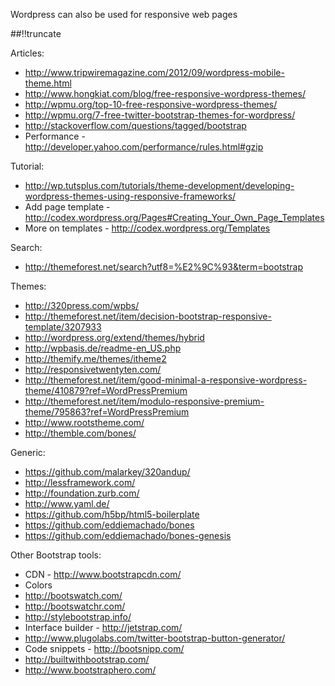 Wordpress can also be used for responsive web pages

[meta:author]: <> (Jonas Colmsjo)
[meta:title]: <> (Responsive wp themes)
[meta:date]: <> (2012-11-22)
[meta:nested:key]: <> (Metadata value)

##!!truncate


Articles:

 * http://www.tripwiremagazine.com/2012/09/wordpress-mobile-theme.html
 * http://www.hongkiat.com/blog/free-responsive-wordpress-themes/
 * http://wpmu.org/top-10-free-responsive-wordpress-themes/
 * http://wpmu.org/7-free-twitter-bootstrap-themes-for-wordpress/
 * http://stackoverflow.com/questions/tagged/bootstrap
 * Performance - http://developer.yahoo.com/performance/rules.html#gzip


Tutorial:

 * http://wp.tutsplus.com/tutorials/theme-development/developing-wordpress-themes-using-responsive-frameworks/
 * Add page template - http://codex.wordpress.org/Pages#Creating_Your_Own_Page_Templates
  * More on templates - http://codex.wordpress.org/Templates

Search:

 * http://themeforest.net/search?utf8=%E2%9C%93&term=bootstrap


Themes:

* http://320press.com/wpbs/
* http://themeforest.net/item/decision-bootstrap-responsive-template/3207933
* http://wordpress.org/extend/themes/hybrid
* http://wpbasis.de/readme-en_US.php
* http://themify.me/themes/itheme2
* http://responsivetwentyten.com/
* http://themeforest.net/item/good-minimal-a-responsive-wordpress-theme/410879?ref=WordPressPremium
* http://themeforest.net/item/modulo-responsive-premium-theme/795863?ref=WordPressPremium
* http://www.rootstheme.com/
* http://themble.com/bones/

Generic:

* https://github.com/malarkey/320andup/
* http://lessframework.com/
* http://foundation.zurb.com/
* http://www.yaml.de/
* https://github.com/h5bp/html5-boilerplate
* https://github.com/eddiemachado/bones
* https://github.com/eddiemachado/bones-genesis

Other Bootstrap tools:

* CDN - http://www.bootstrapcdn.com/
* Colors
 * http://bootswatch.com/
 * http://bootswatchr.com/
 * http://stylebootstrap.info/
* Interface builder - http://jetstrap.com/
* http://www.plugolabs.com/twitter-bootstrap-button-generator/
* Code snippets - http://bootsnipp.com/
* http://builtwithbootstrap.com/
* http://www.bootstraphero.com/
